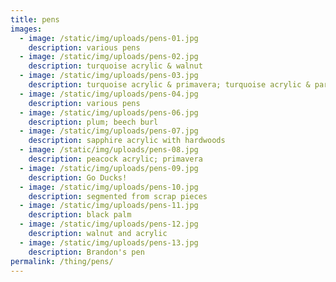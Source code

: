 ```yaml
---
title: pens
images:
  - image: /static/img/uploads/pens-01.jpg
    description: various pens
  - image: /static/img/uploads/pens-02.jpg
    description: turquoise acrylic & walnut
  - image: /static/img/uploads/pens-03.jpg
    description: turquoise acrylic & primavera; turquoise acrylic & partridge wood
  - image: /static/img/uploads/pens-04.jpg
    description: various pens
  - image: /static/img/uploads/pens-06.jpg
    description: plum; beech burl
  - image: /static/img/uploads/pens-07.jpg
    description: sapphire acrylic with hardwoods
  - image: /static/img/uploads/pens-08.jpg
    description: peacock acrylic; primavera
  - image: /static/img/uploads/pens-09.jpg
    description: Go Ducks!
  - image: /static/img/uploads/pens-10.jpg
    description: segmented from scrap pieces
  - image: /static/img/uploads/pens-11.jpg
    description: black palm
  - image: /static/img/uploads/pens-12.jpg
    description: walnut and acrylic
  - image: /static/img/uploads/pens-13.jpg
    description: Brandon's pen
permalink: /thing/pens/
---
```

